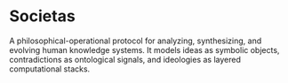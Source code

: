 # Societas
A philosophical-operational protocol for analyzing, synthesizing, and evolving human knowledge systems. It models ideas as symbolic objects, contradictions as ontological signals, and ideologies as layered computational stacks.
